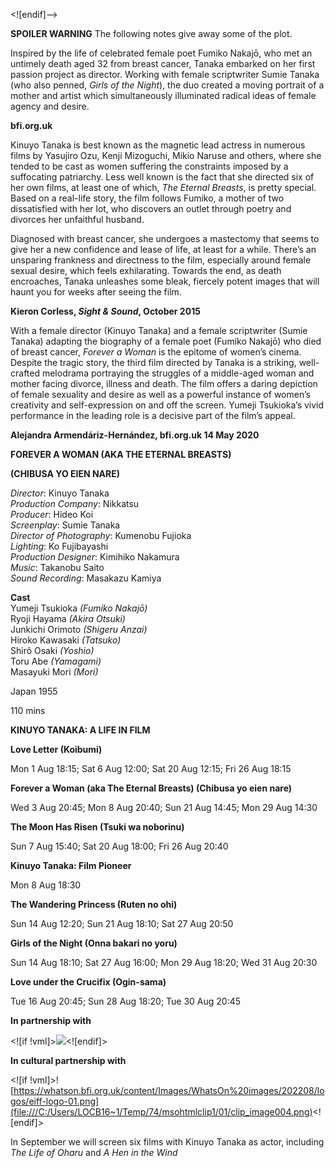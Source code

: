
<![endif]-->

**SPOILER WARNING** The following notes give away some of the plot.

Inspired by the life of celebrated female poet Fumiko Nakajō, who met an untimely death aged 32 from breast cancer, Tanaka embarked on her first passion project as director. Working with female scriptwriter Sumie Tanaka (who also penned, _Girls of the Night_), the duo created a moving portrait of a mother and artist which simultaneously illuminated radical ideas of female agency and desire.

**bfi.org.uk**

Kinuyo Tanaka is best known as the magnetic lead actress in numerous films by Yasujiro Ozu, Kenji Mizoguchi, Mikio Naruse and others, where she tended to be cast as women suffering the constraints imposed by a suffocating patriarchy. Less well known is the fact that she directed six of her own films, at least one of which, _The Eternal Breasts_, is pretty special. Based on a real-life story, the film follows Fumiko, a mother of two dissatisfied with her lot, who discovers an outlet through poetry and divorces her unfaithful husband.

Diagnosed with breast cancer, she undergoes a mastectomy that seems to give her a new confidence and lease of life, at least for a while. There’s an unsparing frankness and directness to the film, especially around female sexual desire, which feels exhilarating. Towards the end, as death encroaches, Tanaka unleashes some bleak, fiercely potent images that will haunt you for weeks after seeing the film.

**Kieron Corless, _Sight & Sound_, October 2015**

With a female director (Kinuyo Tanaka) and a female scriptwriter (Sumie Tanaka) adapting the biography of a female poet (Fumiko Nakajō) who died of breast cancer, _Forever a Woman_ is the epitome of women’s cinema. Despite the tragic story, the third film directed by Tanaka is a striking, well-crafted melodrama portraying the struggles of a middle-aged woman and mother facing divorce, illness and death. The film offers a daring depiction of female sexuality and desire as well as a powerful instance of women’s creativity and self-expression on and off the screen. Yumeji Tsukioka’s vivid performance in the leading role is a decisive part of the film’s appeal.

**Alejandra Armendáriz-Hernández, bfi.org.uk 14 May 2020**

**FOREVER A WOMAN (AKA THE ETERNAL BREASTS)**

**(CHIBUSA YO EIEN NARE)**

_Director_: Kinuyo Tanaka  
_Production Company_: Nikkatsu  
_Producer_: Hideo Koi  
_Screenplay_: Sumie Tanaka  
_Director of Photography_: Kumenobu Fujioka  
_Lighting_: Ko Fujibayashi  
_Production Designer_: Kimihiko Nakamura  
_Music_: Takanobu Saito  
_Sound Recording_: Masakazu Kamiya

**Cast**  
Yumeji Tsukioka _(Fumiko Nakajō)_  
Ryoji Hayama _(Akira Otsuki)_  
Junkichi Orimoto _(Shigeru Anzai)_  
Hiroko Kawasaki _(Tatsuko)_  
Shirô Osaki _(Yoshio)_  
Toru Abe _(Yamagami)_  
Masayuki Mori _(Mori)_

Japan 1955

110 mins

**KINUYO TANAKA: A LIFE IN FILM**

**Love Letter (Koibumi)**

Mon 1 Aug 18:15; Sat 6 Aug 12:00; Sat 20 Aug 12:15; Fri 26 Aug 18:15

**Forever a Woman (aka The Eternal Breasts) (Chibusa yo eien nare)**

Wed 3 Aug 20:45; Mon 8 Aug 20:40; Sun 21 Aug 14:45; Mon 29 Aug 14:30

**The Moon Has Risen (Tsuki wa noborinu)**

Sun 7 Aug 15:40; Sat 20 Aug 18:00; Fri 26 Aug 20:40

**Kinuyo Tanaka: Film Pioneer**

Mon 8 Aug 18:30

**The Wandering Princess (Ruten no ohi)**

Sun 14 Aug 12:20; Sun 21 Aug 18:10; Sat 27 Aug 20:50

**Girls of the Night (Onna bakari no yoru)**

Sun 14 Aug 18:10; Sat 27 Aug 16:00; Mon 29 Aug 18:20; Wed 31 Aug 20:30

**Love under the Crucifix (Ogin-sama)**

Tue 16 Aug 20:45; Sun 28 Aug 18:20; Tue 30 Aug 20:45

**In partnership with**

<![if !vml]>![](file:///C:/Users/LOCB16~1/Temp/74/msohtmlclip1/01/clip_image002.jpg)<![endif]>

**In cultural partnership with**

<![if !vml]>![https://whatson.bfi.org.uk/content/Images/WhatsOn%20images/202208/logos/eiff-logo-01.png](file:///C:/Users/LOCB16~1/Temp/74/msohtmlclip1/01/clip_image004.png)<![endif]>

In September we will screen six films with Kinuyo Tanaka as actor, including _The Life of Oharu_ and _A Hen in the Wind_
<!--stackedit_data:
eyJoaXN0b3J5IjpbNTg0OTQwODE4LDczMDk5ODExNl19
-->